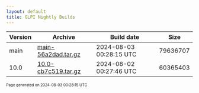 ```yaml
---
layout: default
title: GLPI Nightly Builds
---
```


Version|Archive|Build date|Size
---|---|---|---
main|[main-56a2dad.tar.gz](main-56a2dad.tar.gz)|2024-08-03 00:28:15 UTC|79636707
10.0|[10.0-cb7c519.tar.gz](10.0-cb7c519.tar.gz)|2024-08-02 00:27:46 UTC|60365403

<font size="1">Page generated on 2024-08-03 00:28:15 UTC</font>

